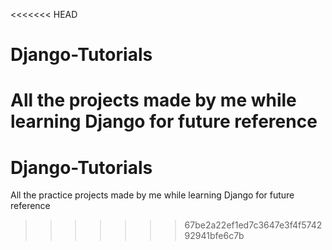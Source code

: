 <<<<<<< HEAD
# Django-Tutorials
All the projects made by me while learning Django for future reference
=======
# Django-Tutorials
All the practice projects made by me while learning Django for future reference
>>>>>>> 67be2a22ef1ed7c3647e3f4f574292941bfe6c7b
